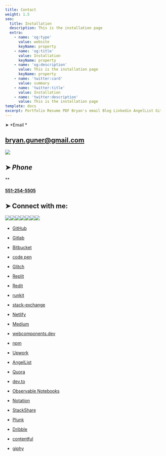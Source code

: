 ```yaml
---
title: Contact
weight: 1.5
seo:
  title: Installation
  description: This is the installation page
  extra:
    - name: 'og:type'
      value: website
      keyName: property
    - name: 'og:title'
      value: Installation
      keyName: property
    - name: 'og:description'
      value: This is the installation page
      keyName: property
    - name: 'twitter:card'
      value: summary
    - name: 'twitter:title'
      value: Installation
    - name: 'twitter:description'
      value: This is the installation page
template: docs
excerpt: Portfolio Resume PDF Bryan's email Blog Linkedin AngelList GitHub bgoonz
---
```

➤ *Email                          *

## &#xA;[](https://github.com/bgoonz#bryangunergmailcom)[bryan.guner@gmail.com](https://github.com/bgoonz#)

[![](https://raw.githubusercontent.com/andreasbm/readme/master/assets/lines/colored.png)](https://github.com/bgoonz#\_phone\_)

## [](https://github.com/bgoonz#-phone)➤ *Phone*

**

#### [](https://github.com/bgoonz#551-254-5505)[551-254-5505](https://github.com/bgoonz/bgoonz/blob/master/551-254-5505)

## [](https://github.com/bgoonz#-connect-with-me)➤ Connect with me:



[![](https://camo.githubusercontent.com/987e9d7d7e70f98c5cd1d613add6ef56bcab60a8eda9e3df9f4f505b611ff773/68747470733a2f2f696d672e69636f6e73382e636f6d2f636f6c6f722f39362f3030303030302f676d61696c2e706e67)](mailto:bryan.guner@gmail.com)[![](https://camo.githubusercontent.com/6acccefe72a9ad3380c0802e7a78988adad9d186eefff43b715bd7d7d07dc52a/68747470733a2f2f696d672e69636f6e73382e636f6d2f636f6c6f722f39362f3030303030302f66616365626f6f6b2e706e67)](https://www.facebook.com/bryan.guner/)[![](https://camo.githubusercontent.com/a6a76173a04df8b3239debac70858c0d8bebd8d882b6572a0419cff3f51a2fc3/68747470733a2f2f696d672e69636f6e73382e636f6d2f636f6c6f722f39362f3030303030302f747769747465722d737175617265642e706e67)](https://twitter.com/bgooonz)[![](https://camo.githubusercontent.com/aec347ccecfb57c504334b6723d26a419c1e7a871d467603d0a301272d5ac329/68747470733a2f2f696d672e69636f6e73382e636f6d2f636f6c6f722f39362f3030303030302f796f75747562652e706e67)](https://www.youtube.com/channel/UC9-rYyUMsnEBK8G8fCyrXXA/videos)[![](https://camo.githubusercontent.com/13b4ab64e1a639ef039c1688b03c7a1a0aaa875a1858fa56888aa09c492aac6a/68747470733a2f2f696d672e69636f6e73382e636f6d2f636f6c6f722f39362f3030303030302f696e7374616772616d2d6e65772e706e67)](https://www.instagram.com/bgoonz/?hl=en)[![](https://camo.githubusercontent.com/4d14fb643e9f849728e8157811f502e1f146b7a2766a4c0a90e22afe106c0fbd/68747470733a2f2f696d672e69636f6e73382e636f6d2f636f6c6f722f39362f3030303030302f70696e7465726573742d2d76312e706e67)](https://www.pinterest.com/bryanguner/\_saved/)[![](https://camo.githubusercontent.com/4f660401d8469647f004f5740254c81a657f48d4c55a635be05ffb196c2be320/68747470733a2f2f696d672e69636f6e73382e636f6d2f636f6c6f722f39362f3030303030302f6c696e6b6564696e2e706e67)](https://www.linkedin.com/in/bryan-guner-046199128/) 

*   [GitHub](https://github.com/bgoonz)

*   [Gitlab](https://gitlab.com/bryan.guner.dev)

*   [Bitbucket](https://bitbucket.org/bgoonz/)

*   [code pen](https://codepen.io/bgoonz)

*   [Glitch](https://glitch.com/@bgoonz)

*   [Replit](https://repl.it/@bgoonz/)

*   [Redit](https://www.reddit.com/user/bgoonz1)

*   [runkit](https://runkit.com/bgoonz)

*   [stack-exchange](https://meta.stackexchange.com/users/936785/bryan-guner)

*   [Netlify](https://app.netlify.com/user/settings#profile)

*   [Medium](https://bryanguner.medium.com/)

*   [webcomponents.dev](https://webcomponents.dev/user/bgoonz)

*   [npm](https://www.npmjs.com/~bgoonz11)

*   [Upwork](https://www.upwork.com/freelancers/~01bb1a3627e1e9c630?viewMode=1\&s=1110580755057594368)

*   [AngelList](https://angel.co/u/bryan-guner)

*   [Quora](https://www.quora.com/q/webdevresourcehub?invite_code=qwZOqbpAhgQ6hjjGl8NN)

*   [dev.to](https://dev.to/bgoonz)

*   [Observable Notebooks](https://observablehq.com/@bgoonz?tab=profile)

*   [Notation](https://www.notion.so/Overview-Of-Css-5d88b0bc9a73422a9be1481d599a56ba)

*   [StackShare](https://stackshare.io/bryanguner)

*   [Plunk](http://plnkr.co/account/plunks)

*   [Dribble](https://dribbble.com/bgoonz4242?onboarding=true)

*   [contentful](https://app.contentful.com/spaces/lelpu0ihaz11/assets?id=MocOPmmNliLn6PPv)

*   [giphy](https://giphy.com/channel/bryanguner)

